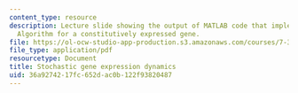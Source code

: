 ```yaml
---
content_type: resource
description: Lecture slide showing the output of MATLAB code that implements the Gillespie
  Algorithm for a constitutively expressed gene.
file: https://ol-ocw-studio-app-production.s3.amazonaws.com/courses/7-342-systems-and-synthetic-biology-how-the-cell-solves-problems-fall-2010/36a9274217fc652dac0b122f93820487_MIT7_342_F10_output.pdf.pdf
file_type: application/pdf
resourcetype: Document
title: Stochastic gene expression dynamics
uid: 36a92742-17fc-652d-ac0b-122f93820487
---
```

